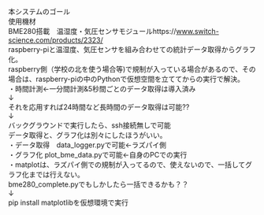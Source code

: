 本システムのゴール<br>
使用機材<br>
BME280搭載　温湿度・気圧センサモジュールhttps://www.switch-science.com/products/2323/<br>
raspberry-piと温湿度、気圧センサを組み合わせての統計データ取得からグラフ化。<br>
raspberry側（学校の北を使う場合等)で規制が入っている場合があるので、その場合は、raspberry-piの中のPythonで仮想空間を立ててからの実行で解決。<br>
・時間計測←一分間計測&5秒間ごとのデータ取得は導入済み<br>
↓<br>
それを応用すれば24時間など長時間のデータ取得は可能??<br>
↓<br>
バックグラウンドで実行したら、ssh接続無しで可能<br>
データ取得と、グラフ化は別々にしたほうがいい。<br>
・データ取得　data_logger.pyで可能←ラズパイ側<br>
・グラフ化 plot_bme_data.pyで可能←自身のPCでの実行<br>
・matplotは、ラズパイ側での規制が入ってるので、使えないので、一括してグラフ化までは行えない。<br>
bme280_complete.pyでもしかしたら一括できるかも？？<br>
↓<br>
pip install matplotlibを仮想環境で実行
